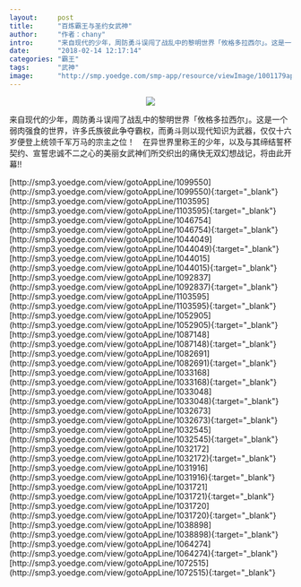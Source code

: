 ```yaml
---
layout:     post
title:      "百炼霸王与圣约女武神"
author:     "作者：chany"
intro:      "来自现代的少年，周防勇斗误闯了战乱中的黎明世界「攸格多拉西尔」。这是一个弱肉强食的世界，许多氏族彼此争夺霸权，而勇斗则以现代知识为武器，仅仅十六岁便登上统领千军万马的宗主之位！　在异世界里称王的少年，以及与其缔结誓杯契约、宣誓忠诚不二之心的美丽女武神们所交织出的痛快无双幻想战记，将由此开幕!!"
date:       "2018-02-14 12:17:14"
categories: "霸王"
tags:       "武神"
image:      "http://smp.yoedge.com/smp-app/resource/viewImage/1001179appline.png"
---
```

<div style="text-align: center">
<p><img src="http://smp.yoedge.com/smp-app/resource/viewImage/1001179appline.png"/></p>
</div>
<p class="post-meta">
<span>来自现代的少年，周防勇斗误闯了战乱中的黎明世界「攸格多拉西尔」。这是一个弱肉强食的世界，许多氏族彼此争夺霸权，而勇斗则以现代知识为武器，仅仅十六岁便登上统领千军万马的宗主之位！　在异世界里称王的少年，以及与其缔结誓杯契约、宣誓忠诚不二之心的美丽女武神们所交织出的痛快无双幻想战记，将由此开幕!!</span>
</p>
[http://smp3.yoedge.com/view/gotoAppLine/1099550](http://smp3.yoedge.com/view/gotoAppLine/1099550){:target="_blank"}
[http://smp3.yoedge.com/view/gotoAppLine/1103595](http://smp3.yoedge.com/view/gotoAppLine/1103595){:target="_blank"}
[http://smp3.yoedge.com/view/gotoAppLine/1046754](http://smp3.yoedge.com/view/gotoAppLine/1046754){:target="_blank"}
[http://smp3.yoedge.com/view/gotoAppLine/1044049](http://smp3.yoedge.com/view/gotoAppLine/1044049){:target="_blank"}
[http://smp3.yoedge.com/view/gotoAppLine/1044015](http://smp3.yoedge.com/view/gotoAppLine/1044015){:target="_blank"}
[http://smp3.yoedge.com/view/gotoAppLine/1092837](http://smp3.yoedge.com/view/gotoAppLine/1092837){:target="_blank"}
[http://smp3.yoedge.com/view/gotoAppLine/1103595](http://smp3.yoedge.com/view/gotoAppLine/1103595){:target="_blank"}
[http://smp3.yoedge.com/view/gotoAppLine/1052905](http://smp3.yoedge.com/view/gotoAppLine/1052905){:target="_blank"}
[http://smp3.yoedge.com/view/gotoAppLine/1087148](http://smp3.yoedge.com/view/gotoAppLine/1087148){:target="_blank"}
[http://smp3.yoedge.com/view/gotoAppLine/1082691](http://smp3.yoedge.com/view/gotoAppLine/1082691){:target="_blank"}
[http://smp3.yoedge.com/view/gotoAppLine/1033168](http://smp3.yoedge.com/view/gotoAppLine/1033168){:target="_blank"}
[http://smp3.yoedge.com/view/gotoAppLine/1033048](http://smp3.yoedge.com/view/gotoAppLine/1033048){:target="_blank"}
[http://smp3.yoedge.com/view/gotoAppLine/1032673](http://smp3.yoedge.com/view/gotoAppLine/1032673){:target="_blank"}
[http://smp3.yoedge.com/view/gotoAppLine/1032545](http://smp3.yoedge.com/view/gotoAppLine/1032545){:target="_blank"}
[http://smp3.yoedge.com/view/gotoAppLine/1032172](http://smp3.yoedge.com/view/gotoAppLine/1032172){:target="_blank"}
[http://smp3.yoedge.com/view/gotoAppLine/1031916](http://smp3.yoedge.com/view/gotoAppLine/1031916){:target="_blank"}
[http://smp3.yoedge.com/view/gotoAppLine/1031721](http://smp3.yoedge.com/view/gotoAppLine/1031721){:target="_blank"}
[http://smp3.yoedge.com/view/gotoAppLine/1031720](http://smp3.yoedge.com/view/gotoAppLine/1031720){:target="_blank"}
[http://smp3.yoedge.com/view/gotoAppLine/1038898](http://smp3.yoedge.com/view/gotoAppLine/1038898){:target="_blank"}
[http://smp3.yoedge.com/view/gotoAppLine/1064274](http://smp3.yoedge.com/view/gotoAppLine/1064274){:target="_blank"}
[http://smp3.yoedge.com/view/gotoAppLine/1072515](http://smp3.yoedge.com/view/gotoAppLine/1072515){:target="_blank"}


